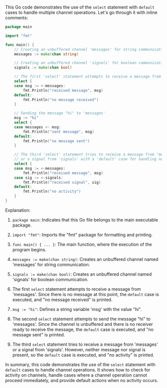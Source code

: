 This Go code demonstrates the use of the `select` statement with `default` cases to handle multiple channel operations. Let's go through it with inline comments:

```go
package main

import "fmt"

func main() {
    // Creating an unbuffered channel 'messages' for string communication
    messages := make(chan string)

    // Creating an unbuffered channel 'signals' for boolean communication
    signals := make(chan bool)

    // The first 'select' statement attempts to receive a message from 'messages'
    select {
    case msg := <-messages:
        fmt.Println("received message", msg)
    default:
        fmt.Println("no message received")
    }

    // Sending the message "hi" to 'messages'
    msg := "hi"
    select {
    case messages <- msg:
        fmt.Println("sent message", msg)
    default:
        fmt.Println("no message sent")
    }

    // The third 'select' statement tries to receive a message from 'messages'
    // or a signal from 'signals' with a 'default' case for handling no activity
    select {
    case msg := <-messages:
        fmt.Println("received message", msg)
    case sig := <-signals:
        fmt.Println("received signal", sig)
    default:
        fmt.Println("no activity")
    }
}
```

Explanation:

1. `package main`: Indicates that this Go file belongs to the main executable package.

2. `import "fmt"`: Imports the "fmt" package for formatting and printing.

3. `func main() { ... }`: The main function, where the execution of the program begins.

4. `messages := make(chan string)`: Creates an unbuffered channel named 'messages' for string communication.

5. `signals := make(chan bool)`: Creates an unbuffered channel named 'signals' for boolean communication.

6. The first `select` statement attempts to receive a message from 'messages'. Since there is no message at this point, the `default` case is executed, and "no message received" is printed.

7. `msg := "hi"`: Defines a string variable 'msg' with the value "hi".

8. The second `select` statement attempts to send the message "hi" to 'messages'. Since the channel is unbuffered and there is no receiver ready to receive the message, the `default` case is executed, and "no message sent" is printed.

9. The third `select` statement tries to receive a message from 'messages' or a signal from 'signals'. However, neither message nor signal is present, so the `default` case is executed, and "no activity" is printed.

In summary, this code demonstrates the use of the `select` statement with `default` cases to handle channel operations. It shows how to check for activity on channels, handle cases where a channel operation cannot proceed immediately, and provide default actions when no activity occurs.